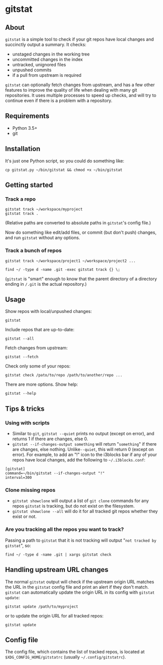 # gitstat

## About

`gitstat` is a simple tool to check if your git repos have local changes and succinctly output a summary.  It checks:

* unstaged changes in the working tree
* uncommitted changes in the index
* untracked, unignored files
* unpushed commits
* if a pull from upstream is required

`gitstat` can optionally fetch changes from upstream, and has a few other features to improve the quality of life when dealing with many git repositories.  It uses multiple processes to speed up checks, and will try to continue even if there is a problem with a repository.


## Requirements

* Python 3.5+
* git


## Installation

It's just one Python script, so you could do something like:

```
cp gitstat.py ~/bin/gitstat && chmod +x ~/bin/gitstat
```


## Getting started

### Track a repo

```
gitstat track ~/workspace/myproject
gitstat track .
```

(Relative paths are converted to absolute paths in `gitstat`'s config file.)

Now do something like edit/add files, or commit (but don't push) changes, and run `gitstat` without any options.

### Track a bunch of repos

```
gitstat track ~/workspace/project1 ~/workspace/project2 ...
```

```
find ~/ -type d -name .git -exec gitstat track {} \;
```

(`gitstat` is "smart" enough to know that the parent directory of a directory ending in `/.git` is the actual repository.)

## Usage

Show repos with local/unpushed changes:

```
gitstat
```

Include repos that are up-to-date:

```
gitstat --all
```

Fetch changes from upstream:

```
gitstat --fetch
```

Check only some of your repos:

```
gitstat check /pato/to/repo /path/to/another/repo ...
```

There are more options.  Show help:

```
gitstat --help
```


## Tips & tricks

### Using with scripts

* Similar to `git`, `gitstat --quiet` prints no output (except on error), and returns 1 if there are changes, else 0.
* `gitstat --if-changes-output something` will return "`something`" if there are changes, else nothing.  Unlike`--quiet`, this will return 0 (except on error).  For example, to add an "!" icon to the i3blocks bar if any of your repos have local changes, add the following to `~/.i3blocks.conf`:

```
[gitstat]
command=~/bin/gitstat --if-changes-output "!"
interval=300
```

### Clone missing repos

* `gitstat showclone` will output a list of `git clone` commands for any repos `gitstat` is tracking, but do not exist on the filesystem.
* `gitstat showclone --all` will do it for all tracked git repos whether they exist or not.

### Are you tracking all the repos you want to track?

Passing a path to `gitstat` that it is not tracking will output "`not tracked by gitstat`", so:

```
find ~/ -type d -name .git | xargs gitstat check
```


## Handling upstream URL changes

The normal `gitstat` output will check if the upstream origin URL matches the URL in the `gitstat` config file and print an alert if they don't match.  `gitstat` can automatically update the origin URL in its config with `gitstat update`:

```
gitstat update /path/to/myproject
```

or to update the origin URL for all tracked repos:

```
gitstat update
```


## Config file

The config file, which contains the list of tracked repos, is located at `$XDG_CONFIG_HOME/gitstatrc` (usually `~/.config/gitstatrc`).
